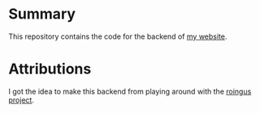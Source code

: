 # Summary

This repository contains the code for the backend of [my website](http://benvelie.com).

# Attributions

I got the idea to make this backend from playing around with the [roingus project](https://github.com/SplitPixl/roingus).
